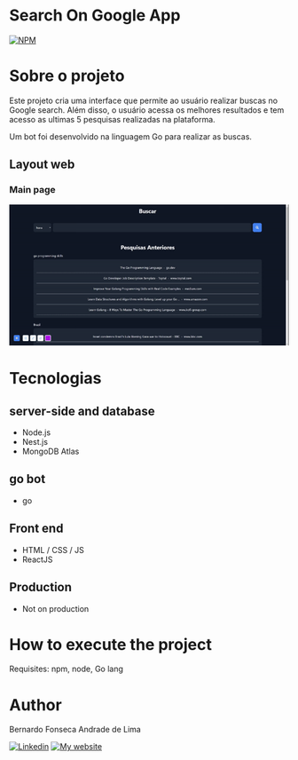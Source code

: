 # Search On Google App
[![NPM](https://img.shields.io/npm/l/react)](https://github.com/Bernardo1411/NerdFlix/blob/master/LICENSE) 

# Sobre o projeto

Este projeto cria uma interface que permite ao usuário realizar buscas no Google search. Além disso, o usuário acessa os melhores resultados e tem acesso as ultimas 5 pesquisas realizadas na plataforma.

Um bot foi desenvolvido na linguagem Go para realizar as buscas.

## Layout web
### Main page
![Web 1](https://github.com/Bernardo1411/SearchOnGoogleApp/blob/master/frontend/public/images/main.gif)

# Tecnologias
## server-side and database
- Node.js
- Nest.js
- MongoDB Atlas
## go bot
- go
## Front end
- HTML / CSS / JS
- ReactJS
## Production
- Not on production

# How to execute the project
Requisites: npm, node, Go lang

# Author

Bernardo Fonseca Andrade de Lima

[![Linkedin](https://img.shields.io/badge/LinkedIn-0077B5?style=for-the-badge&logo=linkedin&logoColor=white)](https://www.linkedin.com/in/bernardo-fonseca-97926811b/)
[![My website](https://img.shields.io/badge/website-070707?style=for-the-badge&logo=About.me&logoColor=6D51C4)](https://bernardodev-bernardo1411.vercel.app/)
